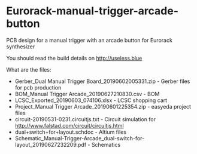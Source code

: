 # Eurorack-manual-trigger-arcade-button
PCB design for a manual trigger with an arcade button for Eurorack synthesizer

You should read the build details on http://useless.blue

What are the files:
  - Gerber_Dual Manual Trigger Board_20190602005331.zip - Gerber files for pcb production
  - BOM_Manual Trigger Arcade_20190627210830.csv - BOM
  - LCSC_Exported_20190603_074106.xlsx - LCSC shopping cart
  - Project_Manual Trigger Arcade_20190601225354.zip - easyeda project files
  - circuit-20190531-0231.circuitjs.txt - Circuit simulation for http://www.falstad.com/circuit/circuitjs.html
  - dual+switch+for+layout.schdoc - Altium files
  - Schematic_Manual-Trigger-Arcade_dual-switch-for-layout_20190627232209.pdf - Schematics
